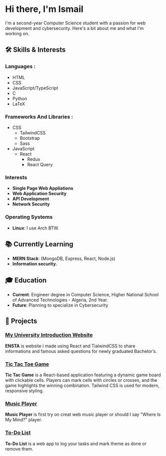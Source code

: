 # Hi there, I'm Ismail

I'm a second-year Computer Science student with a passion for web development and cybersecurity. Here's a bit about me and what I'm working on.

## 🛠 Skills & Interests

### Languages  : 
- HTML
- CSS
- JavaScript/TypeScript
- C
- Python
- LaTeX

### Frameworks And Libraries   : 
- CSS
    - TailwindCSS
    - Bootstrap
    - Sass
- JavaScript
    - React
        - Redux
        - React Query
          
  

### Interests
- **Single Page Web Appliations**
- **Web Application Security**
- **API Development**
- **Network Security**

### Operating Systems
- **Linux**: I use Arch BTW.

## 📚 Currently Learning
- **MERN Stack**: (MongoDB, Express, React, Node.js)
- **Information security.**

## 🎓 Education
- **Current**: Engineer degree in Computer Science, Higher National School of Advanced Technologies - Algeria, 2nd Year.
- **Future**: Planning to specialize in Cybersecurity

## 🔭 Projects
### [My University Introduction Website](https://github.com/1sma31L/ensta)
**ENSTA** is website i made using React and TialwindCSS to share informations and famous asked questions for newly graduated Bachelor’s.
### [Tic Tac Toe Game](https://github.com/1sma31L/tictactoe-game)
**Tic Tac Game** is a React-based application featuring a dynamic game board with clickable cells. Players can mark cells with circles or crosses, and the game highlights the winning combination. Tailwind CSS is used for modern, responsive styling.
### [Music Player](https://github.com/1sma31L/Music-player)
**Music Player** is first try on creat web music player or should I say "Where Is My Mind?" player.
### [To-Do List](https://github.com/1sma31L/TODO-app)
**To-Do List** is a web app to log your tasks and mark theme as done or remove them.



